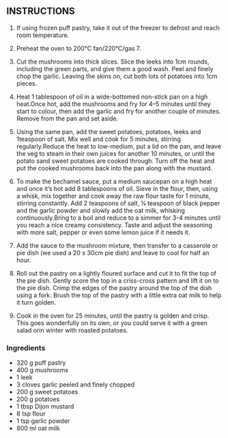 ## INSTRUCTIONS

1. If using frozen puff pastry, take it out of the freezer to defrost and reach room temperature.

2. Preheat the oven to 200°C fan/220°C/gas 7.

3. Cut the mushrooms into thick slices. Slice the leeks into 1cm rounds, including the green parts, and give them a good wash. Peel and finely chop the garlic. Leaving the skins on, cut both lots of potatoes into 1cm pieces.

4. Heat 1 tablespoon of oil in a wide-bottomed non-stick pan on a high heat.Once hot, add the mushrooms and fry for 4–5 minutes until they start to colour, then add the garlic and fry for another couple of minutes. Remove from the pan and set aside.

5. Using the same pan, add the sweet potatoes, potatoes, leeks and 1teaspoon of salt. Mix well and cook for 5 minutes, stirring regularly.Reduce the heat to low-medium, put a lid on the pan, and leave the veg to steam in their own juices for another 10 minutes, or until the potato sand sweet potatoes are cooked through. Turn off the heat and put the cooked mushrooms back into the pan along with the mustard.

6. To make the bechamel sauce, put a medium saucepan on a high heat and once it’s hot add 8 tablespoons of oil. Sieve in the flour, then, using a whisk, mix together and cook away the raw flour taste for 1 minute, stirring constantly. Add 2 teaspoons of salt, 1⁄4 teaspoon of black pepper and the garlic powder and slowly add the oat milk, whisking continuously.Bring to a boil and reduce to a simmer for 3-4 minutes until you reach a nice creamy consistency. Taste and adjust the seasoning with more salt, pepper or even some lemon juice if it needs it.

7. Add the sauce to the mushroom mixture, then transfer to a casserole or pie dish (we used a 20 x 30cm pie dish) and leave to cool for half an hour.

8. Roll out the pastry on a lightly floured surface and cut it to fit the top of the pie dish. Gently score the top in a criss-cross pattern and lift it on to the pie dish. Crimp the edges of the pastry around the top of the dish using a fork. Brush the top of the pastry with a little extra oat milk to help it turn golden.

9. Cook in the oven for 25 minutes, until the pastry is golden and crisp. This goes wonderfully on its own, or you could serve it with a green salad orin winter with roasted potatoes.

### Ingredients

- 320 g puff pastry
- 400 g mushrooms
- 1 leek
- 3 cloves garlic peeled and finely chopped
- 200 g sweet potatoes
- 200 g potatoes
- 1 tbsp Dijon mustard
- 8 tsp flour
- 1 tsp garlic powder
- 800 ml oat milk

